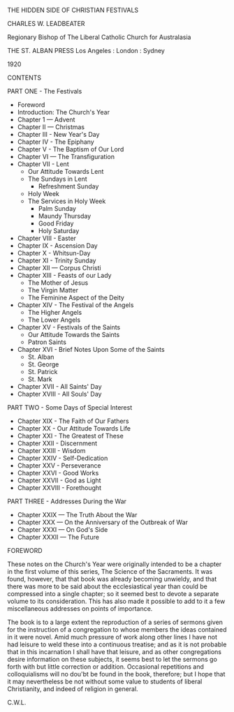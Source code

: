 THE HIDDEN SIDE OF CHRISTIAN FESTIVALS

CHARLES W. LEADBEATER

Regionary Bishop of The Liberal Catholic Church for Australasia

THE ST. ALBAN PRESS Los Angeles : London : Sydney

1920

CONTENTS

PART ONE - The Festivals

- Foreword
- Introduction: The Church's Year
- Chapter 1 — Advent
- Chapter II — Christmas
- Chapter III - New Year's Day
- Chapter IV - The Epiphany
- Chapter V - The Baptism of Our Lord
- Chapter VI — The Transfiguration
- Chapter VII - Lent
  - Our Attitude Towards Lent
  - The Sundays in Lent
    - Refreshment Sunday
  - Holy Week
  - The Services in Holy Week
    - Palm Sunday
    - Maundy Thursday
    - Good Friday
    - Holy Saturday
- Chapter VIII - Easter
- Chapter IX - Ascension Day
- Chapter X - Whitsun-Day
- Chapter XI - Trinity Sunday
- Chapter XII — Corpus Christi
- Chapter XIII - Feasts of our Lady
  - The Mother of Jesus
  - The Virgin Matter
  - The Feminine Aspect of the Deity
- Chapter XIV - The Festival of the Angels
  - The Higher Angels
  - The Lower Angels
- Chapter XV - Festivals of the Saints
  - Our Attitude Towards the Saints
  - Patron Saints
- Chapter XVI - Brief Notes Upon Some of the Saints
  - St. Alban
  - St. George
  - St. Patrick
  - St. Mark
- Chapter XVII - All Saints' Day
- Chapter XVIII - All Souls' Day

PART TWO - Some Days of Special Interest

- Chapter XIX - The Faith of Our Fathers
- Chapter XX - Our Attitude Towards Life
- Chapter XXI - The Greatest of These
- Chapter XXII - Discernment
- Chapter XXIII - Wisdom
- Chapter XXIV - Self-Dedication
- Chapter XXV - Perseverance
- Chapter XXVI - Good Works
- Chapter XXVII - God as Light
- Chapter XXVIII - Forethought

PART THREE - Addresses During the War

- Chapter XXIX — The Truth About the War
- Chapter XXX — On the Anniversary of the Outbreak of War
- Chapter XXXI — On God's Side
- Chapter XXXII — The Future

FOREWORD

These notes on the Church's Year were originally intended to be a chapter in the first volume of this series, The Science of the Sacraments. It was found, however, that that book was already becoming unwieldy, and that there was more to be said about the ecclesiastical year than could be compressed into a single chapter; so it seemed best to devote a separate volume to its consideration. This has also made it possible to add to it a few miscellaneous addresses on points of importance.

The book is to a large extent the reproduction of a series of sermons given for the instruction of a congregation to whose members the ideas contained in it were novel. Amid much pressure of work along other lines I have not had leisure to weld these into a continuous treatise; and as it is not probable that in this incarnation I shall have that leisure, and as other congregations desire information on these subjects, it seems best to let the sermons go forth with but little correction or addition. Occasional repetitions and colloquialisms will no dou'bt be found in the book, therefore; but I hope that it may nevertheless be not without some value to students of liberal Christianity, and indeed of religion in general.

C.W.L.
